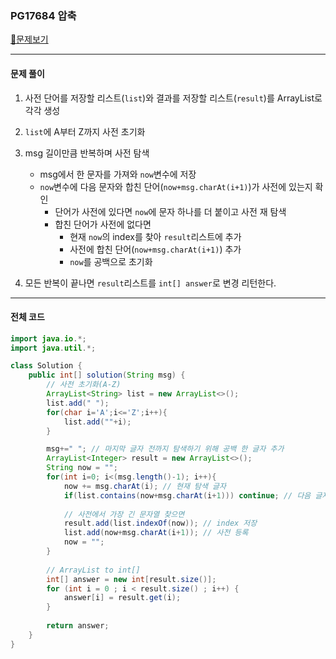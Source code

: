 ### PG17684 압축

[📁문제보기](https://school.programmers.co.kr/learn/courses/30/lessons/17684)

---

#### 문제 풀이

1. 사전 단어를 저장할 리스트(`list`)와 결과를 저장할 리스트(`result`)를 ArrayList로 각각 생성

2. `list`에 A부터 Z까지 사전 초기화

3. msg 길이만큼 반복하며 사전 탐색
   - msg에서 한 문자를 가져와 `now`변수에 저장
   - `now`변수에 다음 문자와 합친 단어(`now+msg.charAt(i+1)`)가 사전에 있는지 확인
     - 단어가 사전에 있다면 `now`에 문자 하나를 더 붙이고 사전 재 탐색
     - 합친 단어가 사전에 없다면 
       - 현재 `now`의 index를 찾아 `result`리스트에 추가
       - 사전에 합친 단어(`now+msg.charAt(i+1)`) 추가
       - `now`를 공백으로 초기화
4. 모든 반복이 끝나면 `result`리스트를 `int[] answer`로 변경 리턴한다.

---

#### 전체 코드

```java
import java.io.*;
import java.util.*;

class Solution {
    public int[] solution(String msg) {        
        // 사전 초기화(A-Z)
        ArrayList<String> list = new ArrayList<>();
        list.add(" ");
        for(char i='A';i<='Z';i++){
            list.add(""+i);
        }

        msg+=" "; // 마지막 글자 전까지 탐색하기 위해 공백 한 글자 추가
        ArrayList<Integer> result = new ArrayList<>();
        String now = "";
        for(int i=0; i<(msg.length()-1); i++){
            now += msg.charAt(i); // 현재 탐색 글자
            if(list.contains(now+msg.charAt(i+1))) continue; // 다음 글자가 사전에 있으면 더 긴 문자열로 연결
            
            // 사전에서 가장 긴 문자열 찾으면
            result.add(list.indexOf(now)); // index 저장
            list.add(now+msg.charAt(i+1)); // 사전 등록
            now = "";
        }
         
        // ArrayList to int[]
        int[] answer = new int[result.size()];
        for (int i = 0 ; i < result.size() ; i++) {
            answer[i] = result.get(i);
        }
        
        return answer;
    }
}
```

